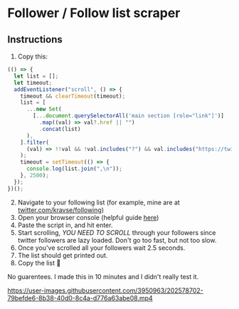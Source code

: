 # Follower / Follow list scraper

## Instructions

1. Copy this:
```js
(() => {
  let list = [];
  let timeout;
  addEventListener("scroll", () => {
    timeout && clearTimeout(timeout);
    list = [
      ...new Set(
        [...document.querySelectorAll('main section [role="link"]')]
          .map((val) => val?.href || "")
          .concat(list)
      ),
    ].filter(
      (val) => !!val && !val.includes("?") && val.includes("https://twitter.com")
    );
    timeout = setTimeout(() => {
      console.log(list.join(",\n"));
    }, 2500);
  });
})();
```
2. Navigate to your following list (for example, mine are at [twitter.com/kravse/following](https://twitter.com/kravse/following))
3. Open your browser console (helpful guide [here](https://balsamiq.com/support/faqs/browserconsole/))
4. Paste the script in, and hit enter. 
5. Start scrolling, _YOU NEED TO SCROLL_ through your followers since twitter followers are lazy loaded. Don't go too fast, but not too slow. 
6. Once you've scrolled all your followers wait 2.5 seconds. 
7. The list should get printed out. 
8. Copy the list 🤷


No guarentees. I made this in 10 minutes and I didn't really test it. 

https://user-images.githubusercontent.com/3950963/202578702-79befde6-8b38-40d0-8c4a-d776a63abe08.mp4

